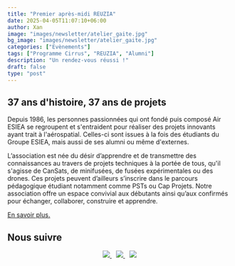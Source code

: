 ```yaml
---
title: "Premier après-midi REUZIA"
date: 2025-04-05T11:07:10+06:00
author: Xan
image: "images/newsletter/atelier_gaite.jpg"
bg_image: "images/newsletter/atelier_gaite.jpg"
categories: ["Evènements"]
tags: ["Programme Cirrus", "REUZIA", "Alumni"]
description: "Un rendez-vous réussi !"
draft: false
type: "post"
---
```


## 37 ans d'histoire, 37 ans de projets 
Depuis 1986, les personnes passionnées qui ont fondé puis composé Air ESIEA se regroupent et s'entraident pour réaliser
des projets innovants ayant trait à l'aérospatial. Celles-ci sont issues à la fois des étudiants du Groupe ESIEA, mais
aussi de ses alumni ou même d'externes.

L’association est née du désir d’apprendre et de transmettre des connaissances au travers de projets techniques à la
portée de tous, qu'il s'agisse de CanSats, de minifusées, de fusées expérimentales ou des drones. Ces projets peuvent
d’ailleurs s’inscrire dans le parcours pédagogique étudiant notamment comme PSTs ou Cap Projets. Notre association offre
un espace convivial aux débutants ainsi qu’aux confirmés pour échanger, collaborer, construire et apprendre.

[En savoir plus.](https://airesiea.org)



## Nous suivre 

<center>
  <a href="https://www.facebook.com/airesiea/" style="margin-right: 10px;">
    <img src="/images/newsletter/facebook.png" />
  </a>
  <a href="https://www.instagram.com/air.esiea.fr/" style="margin-right: 10px;">
    <img src="/images/newsletter/insta-19.png" />
  </a>
  <a href="https://www.linkedin.com/company/19086534/">
    <img src="/images/newsletter/linkedin.png" />
  </a>
</center>
